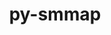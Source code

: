 ---
title: "py-smmap"
layout: cache
categories: [package, develop-2023-09-10]
meta: {"versions": ["5.0.0"], "compilers": ["gcc@=7.3.1"], "oss": ["amzn2"], "platforms": ["linux"], "targets": ["aarch64", "neoverse_n1", "x86_64_v3"], "stacks": ["aws-isc", "aws-isc-aarch64", "root"], "num_specs": 3, "num_specs_by_stack": {"root": 3, "aws-isc-aarch64": 2, "aws-isc": 1}}
spec_details: [{"hash": "gsgzewvfgvlucy5wugczumg333thnmmz", "compiler": "gcc@=7.3.1", "versions": ["5.0.0"], "os": "amzn2", "platform": "linux", "target": "aarch64", "variants": ["build_system=python_pip"], "stacks": ["root", "aws-isc-aarch64"], "size": "-", "tarball": "https://binaries.spack.io/releases/develop-2023-09-10/build_cache/linux-amzn2-aarch64/gcc-7.3.1/py-smmap-5.0.0/linux-amzn2-aarch64-gcc-7.3.1-py-smmap-5.0.0-gsgzewvfgvlucy5wugczumg333thnmmz.spack"}, {"hash": "b4qiosgs4u3ytz56e4np7xfwcyebwku2", "compiler": "gcc@=7.3.1", "versions": ["5.0.0"], "os": "amzn2", "platform": "linux", "target": "neoverse_n1", "variants": ["build_system=python_pip"], "stacks": ["root", "aws-isc-aarch64"], "size": "-", "tarball": "https://binaries.spack.io/releases/develop-2023-09-10/build_cache/linux-amzn2-neoverse_n1/gcc-7.3.1/py-smmap-5.0.0/linux-amzn2-neoverse_n1-gcc-7.3.1-py-smmap-5.0.0-b4qiosgs4u3ytz56e4np7xfwcyebwku2.spack"}, {"hash": "a6t5uoubgqc73r3haoc34gexdl4wbm7a", "compiler": "gcc@=7.3.1", "versions": ["5.0.0"], "os": "amzn2", "platform": "linux", "target": "x86_64_v3", "variants": ["build_system=python_pip"], "stacks": ["aws-isc", "root"], "size": "-", "tarball": "https://binaries.spack.io/releases/develop-2023-09-10/build_cache/linux-amzn2-x86_64_v3/gcc-7.3.1/py-smmap-5.0.0/linux-amzn2-x86_64_v3-gcc-7.3.1-py-smmap-5.0.0-a6t5uoubgqc73r3haoc34gexdl4wbm7a.spack"}]
---